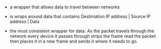 - a wrapper that allows data to travel between networks

-   is wraps around data that contains Destiniation IP address | Source IP address | Data
    
-   the most consistent wrapper for data. As the packet travels through the network every device it passes through strips the frame read the packet then places it in a new frame and sends it where it needs to go.